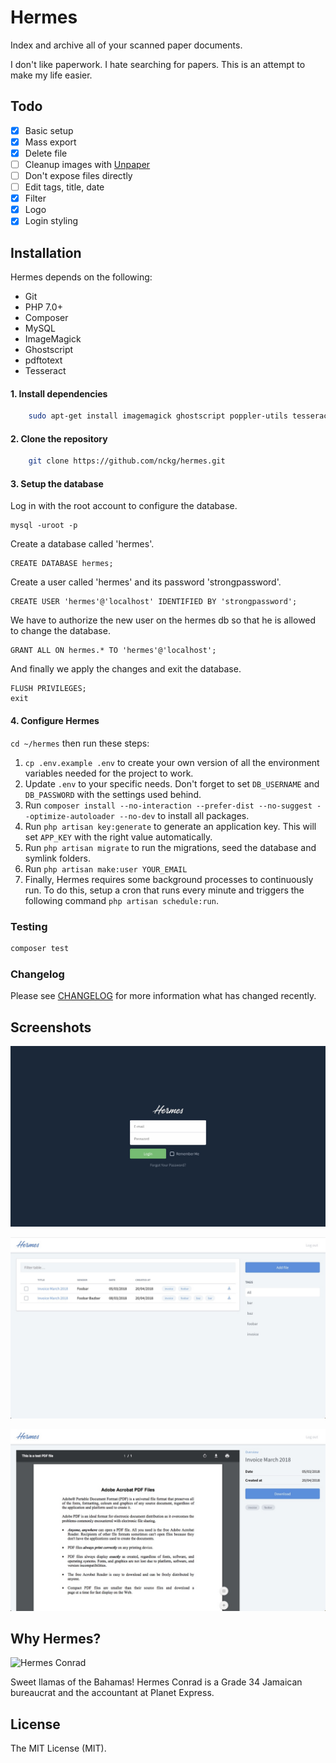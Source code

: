 # Hermes

Index and archive all of your scanned paper documents.

I don't like paperwork. I hate searching for papers. This is an attempt to make my life easier.

## Todo

* [x] Basic setup
* [x] Mass export
* [x] Delete file
* [ ] Cleanup images with [Unpaper](https://www.flameeyes.eu/projects/unpaper)
* [ ] Don't expose files directly
* [ ] Edit tags, title, date
* [x] Filter
* [x] Logo
* [x] Login styling

## Installation

Hermes depends on the following:

* Git
* PHP 7.0+
* Composer
* MySQL
* ImageMagick 
* Ghostscript
* pdftotext
* Tesseract

#### 1. Install dependencies

```bash
    sudo apt-get install imagemagick ghostscript poppler-utils tesseract-ocr
```

#### 2. Clone the repository

```bash
    git clone https://github.com/nckg/hermes.git
```

#### 3. Setup the database
Log in with the root account to configure the database.

    mysql -uroot -p

Create a database called 'hermes'.

    CREATE DATABASE hermes;

Create a user called 'hermes' and its password 'strongpassword'.

    CREATE USER 'hermes'@'localhost' IDENTIFIED BY 'strongpassword';

We have to authorize the new user on the hermes db so that he is allowed to change the database.

    GRANT ALL ON hermes.* TO 'hermes'@'localhost';

And finally we apply the changes and exit the database.

    FLUSH PRIVILEGES;
    exit
    
#### 4. Configure Hermes    
`cd ~/hermes` then run these steps:

1. `cp .env.example .env` to create your own version of all the environment variables needed for the project to work.
2. Update `.env` to your specific needs. Don't forget to set `DB_USERNAME` and `DB_PASSWORD` with the settings used behind.
3. Run `composer install --no-interaction --prefer-dist --no-suggest --optimize-autoloader --no-dev` to install all packages.
4. Run `php artisan key:generate` to generate an application key. This will set `APP_KEY` with the right value automatically.
5. Run `php artisan migrate` to run the migrations, seed the database and symlink folders.
6. Run `php artisan make:user YOUR_EMAIL`
7. Finally, Hermes requires some background processes to continuously run. To do this, setup a cron that runs every minute and triggers the following command `php artisan schedule:run`.

### Testing

``` bash
composer test
```

### Changelog

Please see [CHANGELOG](CHANGELOG.md) for more information what has changed recently.

## Screenshots

![](./docs/login.jpg)

![](./docs/overview.jpg)

![](./docs/detail.jpg)

## Why Hermes?

![Hermes Conrad](https://media.giphy.com/media/l4pTqyJ8XMhLZ3ScE/giphy.gif)

Sweet llamas of the Bahamas! Hermes Conrad is a Grade 34 Jamaican bureaucrat and the accountant at Planet Express. 

## License

The MIT License (MIT).
